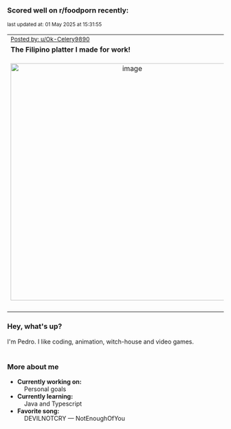 ### Scored well on r/foodporn recently:

<p align="left"><sub>last updated at: 01 May 2025 at 15:31:55</sub></p>

|   |
| --- |
| <sub>[Posted by: u/Ok-Celery9890][source]</sub> |
| **The Filipino platter I made for work!** | 
|<p align="center"> <img alt="image" src="https://i.redd.it/pm9wuve7guwe1.jpeg" width="550" /> </p>|
|   |

### Hey, what's up?

I'm Pedro. I like coding, animation, witch-house and video games.<br><br>

### More about me
- **Currently working on:**  
&nbsp;&nbsp;&nbsp;&nbsp;Personal goals
- **Currently learning:**  
&nbsp;&nbsp;&nbsp;&nbsp;Java and Typescript
- **Favorite song:**  
&nbsp;&nbsp;&nbsp;&nbsp;DEVILNOTCRY — NotEnoughOfYou<br><br>

  



  
  
  
[linkedin]: https://linkedin.com/in/pedro-h-r-gomes-8a487b14a/
[gmail]: mailto:pilique11@gmail.com
[source]: https://reddit.com/r/FoodPorn/comments/1k72rek/the_filipino_platter_i_made_for_work/
[redditAPI]: https://www.reddit.com/dev/api/